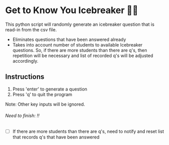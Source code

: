 # Get to Know You Icebreaker :busts_in_silhouette::thought_balloon:
This python script will randomly generate an icebreaker question that is read-in from the csv file. 

- Eliminates questions that have been answered already
- Takes into account number of students to available Icebreaker questions. So, if there are more students than there are q's, then repetition will be necessary and list of recorded q's will be adjusted accordingly.

## Instructions 
1. Press 'enter' to generate a question
2. Press 'q' to quit the program

Note: Other key inputs will be ignored. 

###### Need to finish: :bangbang: 
- [ ] If there are more students than there are q's, need to notify and reset list that records q's that have been answered
